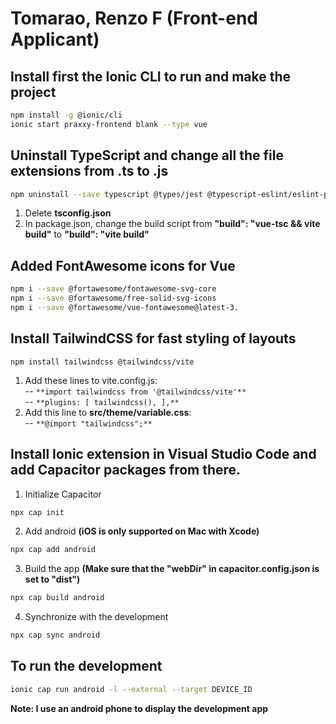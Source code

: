 # Tomarao, Renzo F (Front-end Applicant)

## Install first the Ionic CLI to run and make the project
```bash
npm install -g @ionic/cli  
ionic start praxxy-frontend blank --type vue
```  

## Uninstall TypeScript and change all the file extensions from .ts to .js
```bash
npm uninstall --save typescript @types/jest @typescript-eslint/eslint-plugin @typescript-eslint/parser @vue/cli-plugin-typescript @vue/eslint-config-typescript vue-tsc
``` 
1. Delete **tsconfig.json**  
2. In package.json, change the build script from **"build": "vue-tsc && vite build"** to **"build": "vite build"**  

## Added FontAwesome icons for Vue
```bash
npm i --save @fortawesome/fontawesome-svg-core
npm i --save @fortawesome/free-solid-svg-icons
npm i --save @fortawesome/vue-fontawesome@latest-3.
``` 

## Install TailwindCSS for fast styling of layouts
`npm install tailwindcss @tailwindcss/vite ` 
1. Add these lines to vite.config.js:  
    -- ``**import tailwindcss from '@tailwindcss/vite'**``  
    -- ``**plugins: [ tailwindcss(), ],**``
2. Add this line to **src/theme/variable.css**:  
    -- ``**@import "tailwindcss";**`` 

## Install Ionic extension in Visual Studio Code and add Capacitor packages from there.

1.  Initialize Capacitor
```bash
npx cap init
```
2. Add android **(iOS is only supported on Mac with Xcode)**
```bash
npx cap add android
```
3. Build the app **(Make sure that the "webDir" in capacitor.config.json is set to "dist")**
```bash
npx cap build android
```
4. Synchronize with the development
```bash
npx cap sync android
```

## To run the development
```bash
ionic cap run android -l --external --target DEVICE_ID
```
**Note: I use an android phone to display the development app**